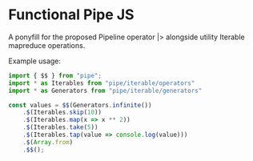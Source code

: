 # Functional Pipe JS

A ponyfill for the proposed Pipeline operator |> alongside utility Iterable mapreduce operations.

Example usage:

```js
import { $$ } from "pipe";
import * as Iterables from "pipe/iterable/operators"
import * as Generators from "pipe/iterable/generators"

const values = $$(Generators.infinite())
	.$(Iterables.skip(10))
	.$(Iterables.map(x => x ** 2))
	.$(Iterables.take(5))
	.$(Iterables.tap(value => console.log(value)))
	.$(Array.from)
	.$$();
```